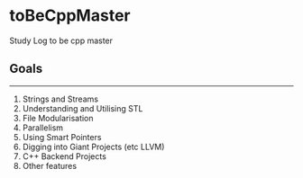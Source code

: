 # toBeCppMaster

Study Log to be cpp master

## Goals

---

1. Strings and Streams
2. Understanding and Utilising STL
3. File Modularisation
4. Parallelism
5. Using Smart Pointers
6. Digging into Giant Projects (etc LLVM)
7. C++ Backend Projects
8. Other features
